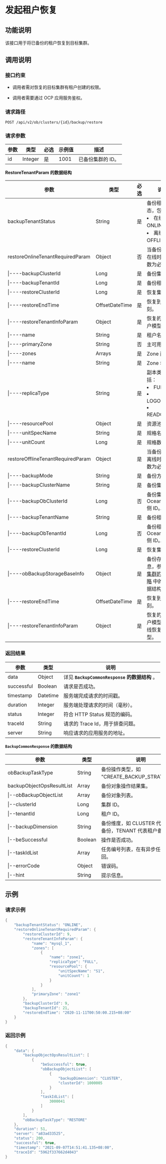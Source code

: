 # 发起租户恢复

## 功能说明

该接口用于将已备份的租户恢复到目标集群。

## 调用说明

### 接口约束

* 调用者需对恢复的目标集群有租户创建的权限。

* 调用者需要通过 OCP 应用服务鉴权。

### 请求路径

`POST /api/v2/ob/clusters/{id}/backup/restore`

### 请求参数

| 参数 |   类型    | 必选 | 示例值  |     描述     |
|-------|---------|-------|------|------------|
| id | Integer | 是  | 1001 | 已备份集群的 ID。 |

**RestoreTenantParam 的数据结构**

|   参数       |       类型       | 必选 |     说明        |
|------------|-------|-------|----------|
| backupTenantStatus | String         | 是  | 备份租户的状态，包括：<li>在线：ONLINE。</li> <li>离线：OFFLINE。</li>     |
| restoreOnlineTenantRequiredParam   | Object         | 否  | 当备份租户是在线时，该参数为必选。    |
| \|----backupClusterId              | Long           | 是  | 备份集群 ID。  |
| \|----backupTenantId               | Long           | 是  | 备份租户 ID。    |
| \|----restoreClusterId             | Long           | 是  | 恢复集群 ID。    |
| \|----restoreEndTime               | OffsetDateTime | 是  | 恢复到某个时刻。   |
| \|----restoreTenantInfoParam       | Object         | 是  | 恢复的目标租户模型。  |
| \|----name                         | String         | 是  | 租户名。   |
| \|----primaryZone                  | String         | 否  | 主可用区。   |
| \|----zones                        | Arrays         | 是  | Zone 配置。    |
| \|----name                         | String         | 是  | Zone 名。    |
| \|----replicaType                  | String         | 是  | 副本类型，包括：<li>FULL。</li> <li>LOGONLY。</li> <li>READONLY。</li>     |
| \|----resourcePool                 | Object         | 是  | 资源池配置。       |
| \|----unitSpecName                 | String         | 是  | 规格名。    |
| \|----unitCount                    | Long           | 是  | 规格数目。     |
| restoreOfflineTenantRequiredParam  | Object         | 是  | 当备份租户是离线时，该参数为必选。    |
| \|----backupMode                   | String         | 是  | 备份方式。    |
| \|----backupClusterName            | String         | 是  | 备份集群名。      |
| \|----backupObClusterId            | Long           | 否  | 备份集群 OceanBase 侧 ID。。      |
| \|----backupTenantName             | String         | 是  | 备份租户名。    |
| \|----backupObTenantId             | Long           | 否  | 备份租户 OceanBase 侧 ID。。  |
| \|----restoreClusterId             | Long           | 是  | 恢复集群 ID。     |
| \|----obBackupStorageBaseInfo      | Object         | 是  | 备份存储信息，参照 [创建集群的备份策略](../1600.backup-and-restoration-3/200.create-a-backup-policy-for-the-cluster-1.md) 中的具体数据结构。 |
| \|----restoreEndTime               | OffsetDateTime | 是  | 恢复到某个时刻。     |
| \|----restoreTenantInfoParam       | Object         | 是  | 恢复的目标租户模型，同在线恢复中的模型。     |

### 返回结果

|     参数     |    类型    |                 说明                  |
|------------|----------|-------------------------------------|
| data       | Object   | 详见 **`BackupCommonResponse` 的数据结构** 。 |
| successful | Boolean  | 请求是否成功。                             |
| timestamp  | Datetime | 服务端完成请求的时间戳。                        |
| duration   | Integer  | 服务端处理请求的时间（毫秒）。                     |
| status     | Integer  | 符合 HTTP Status 规范的编码。               |
| traceId    | String   | 请求的 Trace Id，用于排查问题。                |
| server     | String   | 响应请求的应用服务的地址。                       |

**`BackupCommonResponse` 的数据结构**

|            参数             |   类型    |                       说明                        |
|---------------------------|---------|-------------------------------------------------|
| obBackupTaskType          | String  | 备份操作类型，如 "CREATE_BACKUP_STRATEGY"。              |
| backupObjectOpsResultList | Array   | 备份对象操作结果集。                                      |
| \|--obBackupObjectList    | Array   | 备份对象列表。                                         |
| \|--clusterId             | Long    | 集群 ID。                                          |
| \|--tenantId              | Long    | 租户 ID。                                          |
| \|--backupDimension       | String  | 备份维度，如 CLUSTER 代表集群备份，TENANT 代表租户备份。 |
| \|--beSuccessful          | Boolean | 操作是否成功。                                         |
| \|--taskIdList            | Array   | 任务编号列表，在有异步任务下返回。                               |
| \|--errorCode             | Object  | 错误码。                                            |
| \|--hint                  | String  | 提示信息。                                           |

## 示例

### 请求示例

```Java
{
    "backupTenantStatus": "ONLINE",
    "restoreOnlineTenantRequiredParam": {
        "restoreClusterId": 9,
        "restoreTenantInfoParam": {
            "name": "mysql_1",
            "zones": [
                {
                    "name": "zone1",
                    "replicaType": "FULL",
                    "resourcePool": {
                        "unitSpecName": "S1",
                        "unitCount": 1
                    }
                }
            ],
            "primaryZone": "zone1"
        },
        "backupClusterId": 9,
        "backupTenantId": 21,
        "restoreEndTime": "2020-11-11T00:50:00.215+08:00"
    }
}
```

### 返回示例

```java
{
    "data": {
        "backupObjectOpsResultList": [
            {
                "beSuccessful": true,
                "obBackupObjectList": [
                    {
                        "backupDimension": "CLUSTER",
                        "clusterId": 1000005
                    }
                ],
                "taskIdList": [
                    3000041
                ]
            }
        ],
        "obBackupTaskType": "RESTORE"
    },
    "duration": 51,
    "server": "a83ad33525",
    "status": 200,
    "successful": true,
    "timestamp": "2021-09-07T14:51:41.135+08:00",
    "traceId": "5962f337662d4043"
}
```
